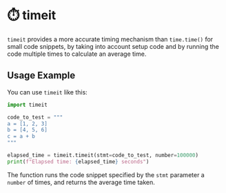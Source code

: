 # ⏱️ timeit

`timeit` provides a more accurate timing mechanism than `time.time()` for small code snippets, by taking into account setup code and by running the code multiple times to calculate an average time.

## Usage Example

You can use `timeit` like this:

```python
import timeit

code_to_test = """
a = [1, 2, 3]
b = [4, 5, 6]
c = a + b
"""

elapsed_time = timeit.timeit(stmt=code_to_test, number=100000)
print(f"Elapsed time: {elapsed_time} seconds")
```

The function runs the code snippet specified by the `stmt` parameter a `number` of times, and returns the average time taken.